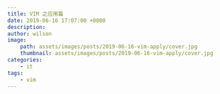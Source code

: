 ```yaml
---
title: VIM 之应用篇
date: 2019-06-16 17:07:00 +0800
description: 
author: wilson
image:      
    path: assets/images/posts/2019-06-16-vim-apply/cover.jpg 
    thumbnail: assets/images/posts/2019-06-16-vim-apply/cover.jpg 
categories: 
    - it
tags:
    - vim
---
```


